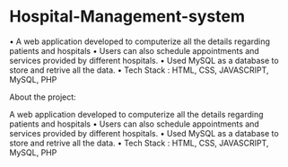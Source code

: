 # Hospital-Management-system
• A web application developed to computerize all the details regarding patients and hospitals • Users can also schedule appointments and services provided by different hospitals. • Used MySQL as a database to store and retrive all the data. • Tech Stack : HTML, CSS, JAVASCRIPT, MySQL, PHP

About the project:

A web application developed to computerize all the details regarding patients and hospitals
• Users can also schedule appointments and services provided by different hospitals.
• Used MySQL as a database to store and retrive all the data.
• Tech Stack : HTML, CSS, JAVASCRIPT, MySQL, PHP
